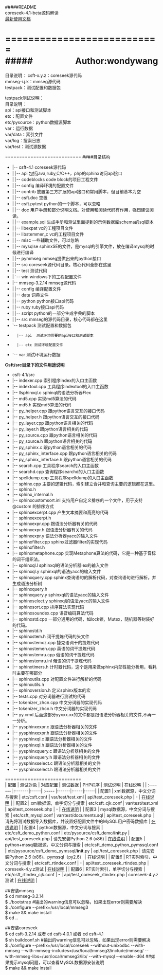 #####README  
coreseek-4.1-beta源码解读  
[最新使用文档](http://www.coreseek.cn/products/products-install/)  
  
===========================  
#####　　　　　Author:wondywang  
===========================  
  
目录说明： 
csft-x.y.z：coreseek源代码  
mmseg-i.j.k：mmseg源代码  
testpack：测试配置和数据包  

testpack测试说明：  
目录说明：  
api：api接口和测试脚本  
etc：配置文件  
etc/pysource：python数据源脚本  
var：运行数据  
var/data：索引文件  
var/log：搜索日志  
var/test：测试源数据  

===========================
####目录结构
+   |-- csft-4.1    coreseek源代码
+   |   |-- api  包括java,ruby,C/C++，php的sphinx访问api接口
+   |   |-- codeblocks    code block的项目工程文件
+   |   |-- config     编译环境的配置文件
+   |   |-- contrib   放置第三方扩展的api接口和常用脚本，但目前基本为空
+   |   |-- csft.doc   空置
+   |   |-- csft.pytest   python的一个脚本，可以忽略
+   |   |-- doc    用户手册和部分说明文档。对使用和阅读代码有作用，强烈建议阅读。
+   |   |-- example.sql   生成手册和测试里面提到的示例数据库schema的sql脚本
+   |   |-- libexpat   vc的工程项目文件
+   |   |-- libstemmer_c    vc的工程项目文件
+   |   |-- misc  一些辅助文件，可以忽略
+   |   |-- mysqlse  sphinxSE的文件，是mysql的引擎文件，放在编译mysql的时候进行编译
+   |   |-- pymmseg   mmseg提供出来的python接口
+   |   |-- src  coreseek源代码目录。核心代码全部在这里
+   |   |-- test   测试代码
+   |   `-- win   windows下的工程配置文件
+   |-- mmseg-3.2.14   mmseg源代码
+   |   |-- config   编译配置文件
+   |   |-- data  词典文件
+   |   |-- python  python接口api代码
+   |   |-- ruby  ruby接口api代码
+   |   |-- script   python的一部分生成字典的脚本
+   |   |-- src  mmseg的源代码目录，核心代码都在这里
+   `-- testpack   测试配置和数据包
+       |-- api  测试环境需要的api接口和测试脚本
+       |-- etc 测试环境配置文件
+   `-- var 测试环境运行数据


**Csft/src目录下的文件用途说明**
+   csft-4.1/src
+   |-- indexer.cpp   索引程序index的入口主函数
+   |-- indextool.cpp  工具程序indextool的入口主函数
+   |-- llsphinxql.c    sphinql的语法分析器Flex
+   |-- md5.cpp  实现md5算法的代码
+   |-- md5.h  实现md5算法的代码
+   |-- py_helper.cpp 跟python语言交互的接口代码
+   |-- py_helper.h  跟python语言交互的接口代码
+   |-- py_layer.cpp 跟python语言相关的代码
+   |-- py_layer.h   跟python语言相关的代码
+   |-- py_source.cpp  跟python语言相关的代码
+   |-- py_source.h  跟python语言相关的代码
+   |-- py_sphinx.c  跟python语言相关的代码
+   |-- py_sphinx_interface.cpp  跟python语言相关的代码
+   |-- py_sphinx_interface.h  跟python语言相关的代码
+   |-- search.cpp  工具程序search的入口主函数
+   |-- searchd.cpp  查询程序searchd的入口主函数
+   |-- spelldump.cpp  工具程序spelldump的入口主函数
+   |-- sphinx.cpp   主要的逻辑代码，索引建立合并和查询主要的逻辑都在这里。
+   |-- sphinx.h  
+   |-- sphinx_internal.h
+   |-- sphinxcustomsort.inl  支持用户自定义排序的一个文件，用于支持 @custom 的排序方式
+   |-- sphinxexcerpt.cpp   产生文本摘要和高亮的代码
+   |-- sphinxexcerpt.h  
+   |-- sphinxexpr.cpp    跟语法分析器有关的代码
+   |-- sphinxexpr.h  跟语法分析器有关的代码
+   |-- sphinxexpr.y   语法分析器yacc的输入文件
+   |-- sphinxfilter.cpp   sphinx过滤器filter的实现代码
+   |-- sphinxfilter.h
+   |-- sphinxmetaphone.cpp  实现Metaphone算法的代码，它是一种基于音标的词干组织法。
+   |-- sphinxql.l  sphinxql的语法分析器lex的输入文件
+   |-- sphinxql.y  sphinxql的语法yacc的输入文件
+   |-- sphinxquery.cpp  sphinx查询语句的解析代码，对查询语句进行解析，并生成语法分析树
+   |-- sphinxquery.h
+   |-- sphinxquery.y sphinxql的语法yacc的输入文件
+   |-- sphinxselect.y  sphinxql的语法yacc的输入文件
+   |-- sphinxsort.cpp  排序算法实现代码
+   |-- sphinxsoundex.cpp  语音编码算法代码
+   |-- sphinxstd.cpp 一部分通用的代码，如lock锁，Mutex，随机器等封装好的代码。
+   |-- sphinxstd.h 
+   |-- sphinxstem.h  词干提炼代码的头文件
+   |-- sphinxstemcz.cpp  捷克语词干的提炼代码
+   |-- sphinxstemen.cpp  英语的词干提炼代码
+   |-- sphinxstemru.cpp 俄语的词干提炼代码
+   |-- sphinxstemru.inl  俄语的词干提炼代码
+   |-- sphinxtimers.h 计时器代码，这个是用来做sphinx内部性能分析用，看耗时主要在哪部分
+   |-- sphinxutils.cpp  对配置文件进行解析的代码
+   |-- sphinxutils.h
+   |-- sphinxversion.h   定义sphinx版本的宏
+   |-- tests.cpp  对分词器进行测试的代码
+   |-- tokenizer_zhcn.cpp 中文分词器的实现代码
+   |-- tokenizer_zhcn.h 中文分词器的实现代码
+   |-- yy.cmd  后面这部分yyxxx.xx的文件都是跟语法分析器相关的文件,不再一一分析。
+   |-- yysphinxexpr.c  跟语法分析器相关的文件
+   |-- yysphinxexpr.h  跟语法分析器相关的文件
+   |-- yysphinxql.c  跟语法分析器相关的文件
+   |-- yysphinxql.h  跟语法分析器相关的文件
+   |-- yysphinxquery.c  跟语法分析器相关的文件
+   |-- yysphinxquery.h  跟语法分析器相关的文件
+   |-- yysphinxselect.c  跟语法分析器相关的文件
+   `-- yysphinxselect.h  跟语法分析器相关的文件


===========================  
| 配置 | 测试对象  | 对应配置 | 测试数据 | PHP程序  | 测试说明 | 在线说明 |
| :------- |:-------|:-----| :----- |:------|:-----|:-----|
| 配置1 | xml数据源，中文分词与搜索 | etc/csft.conf | var/test/test.xml | api/test_coreseek.php | - | [在线说明](http://www.coreseek.cn/products/products-install/install_on_bsd_linux/) |
| 配置2 | xml数据源，单字切分与搜索 | etc/csft_cjk.conf | var/test/test.xml  | api/test_coreseek.php | - | [在线说明](http://www.coreseek.cn/products-install/ngram_len_cjk/) |
| 配置3 | mysql数据源，中文分词与搜索 |  etc/csft_mysql.conf | var/test/documents.sql  | api/test_coreseek.php | 请先将测试数据导入数据库，并设置好配置文件中的MySQL用户密码数据库 | [在线说明](http://www.coreseek.cn/products-install/mysql/) |
| 配置4 | python数据源，中文分词与搜索 | etc/csft_demo_python.conf | etc/pysource/csft_demo/__init__.py  | api/test_coreseek.php | 请先安装Python 2.6 (x86) | [在线说明](http://www.coreseek.cn/products-install/python/) |
| 配置5 | python+mssql数据源，中文分词与搜索 |  etc/csft_demo_python_pymssql.conf | etc/pysource/csft_demo_pymssql/__init__.py | api/test_coreseek.php | 请先安装Python 2.6 (x86)、pymssql（py2.6） | [在线说明](http://www.coreseek.cn/products-install/python/) |
| 配置6 | RT实时索引，中文分词与搜索 | etc/csft_rtindex.conf | - | api/test_coreseek_rtindex.php | coreseek-4.y.z测试 | [在线说明](http://www.coreseek.cn/products-install/rt-indexes/) |
| 配置6 | RT实时索引，单字切分与搜索 | etc/csft_rtindex_cjk.conf | - | api/test_coreseek_rtindex.php | coreseek-4.y.z测试 | [在线说明](http://www.coreseek.cn/products-install/rt-indexes/) |

##安装mmseg  
$ cd mmseg-3.2.14  
$ ./bootstrap    #输出的warning信息可以忽略，如果出现error则需要解决  
$ ./configure --prefix=/usr/local/mmseg3  
$ make && make install  
$ cd ..  
  
##安装coreseek  
$ cd csft-3.2.14 或者 cd csft-4.0.1 或者 cd csft-4.1  
$ sh buildconf.sh    #输出的warning信息可以忽略，如果出现error则需要解决  
$ ./configure --prefix=/usr/local/coreseek  --without-unixodbc --with-mmseg --with-mmseg-includes=/usr/local/mmseg3/include/mmseg/ --with-mmseg-libs=/usr/local/mmseg3/lib/ --with-mysql --enable-id64    ##如果提示mysql问题，可以查看MySQL数据源安装说明  
$ make && make install  
